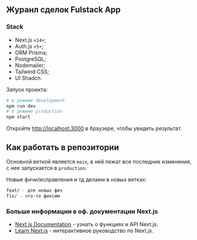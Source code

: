 ## Журанл сделок Fulstack App

### Stack

- Next.js `v14+`;
- Auth.js `v5+`;
- ORM Prisma;
- PostgreSQL;
- Nodemailer;
- Tailwind CSS;
- UI Shadcn.

Запуск проекта:

```bash
# в режиме development
npm run dev
# в режиме production
npm start
```

Откройте [http://localhost:3000](http://localhost:3000) в браузере, чтобы увидеть результат.

## Как работать в репозитории

Основной веткой является `main`, в ней лежат все последние изменения, с нее запускается в `production`.

Новые фичи/исправления и тд делаем в новых ветках:

```bash
feat/ - для новых фич
fix/ - что-то фиксим
```

### Больше информации в оф. документации Next.js

- [Next.js Documentation](https://nextjs.org/docs) - узнать о функциях и API Next.js.
- [Learn Next.js](https://nextjs.org/learn) - интерактивное руководство по Next.js.
